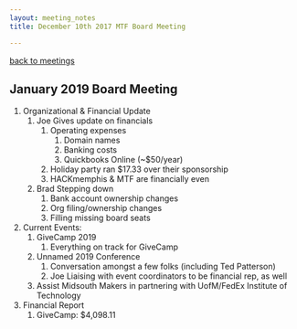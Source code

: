 ```yaml
---
layout: meeting_notes
title: December 10th 2017 MTF Board Meeting

---
```

[back to meetings](/about/meetings)

## January 2019 Board Meeting
1. Organizational & Financial Update
    1. Joe Gives update on financials
        1. Operating expenses
            1. Domain names
            2. Banking costs
            3. Quickbooks Online (~$50/year)
        2. Holiday party ran $17.33 over their sponsorship
        3. HACKmemphis & MTF are financially even
    2. Brad Stepping down
        1. Bank account ownership changes
        2. Org filing/ownership changes
        3. Filling missing board seats
2. Current Events:
    1. GiveCamp 2019
        1. Everything on track for GiveCamp
    2. Unnamed 2019 Conference
        1. Conversation amongst a few folks (including Ted Patterson)
        2. Joe Liaising with event coordinators to be financial rep, as well
    3. Assist Midsouth Makers in partnering with UofM/FedEx Institute of Technology
3. Financial Report
    1. GiveCamp: $4,098.11

